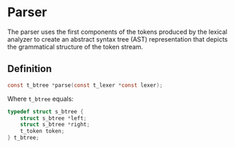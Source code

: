 # Parser

The parser uses the first components of the tokens produced by the lexical analyzer to create an abstract syntax tree (AST) representation that depicts the grammatical structure of the token stream.

## Definition

```c
const t_btree *parse(const t_lexer *const lexer);
```

Where `t_btree` equals:

```c
typedef struct s_btree {
	struct s_btree *left;
	struct s_btree *right;
	t_token token;
} t_btree;
```
